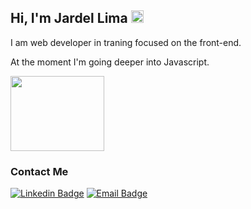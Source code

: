 ## Hi, I'm Jardel Lima   <img src="https://img.icons8.com/emoji/50/000000/waving-hand-medium-skin-tone.png" width="20" height="20"/>

I am web developer in traning focused on the front-end.

At the moment I'm going deeper into Javascript.

<img src="http://i1.kym-cdn.com/photos/images/original/000/538/716/7f5.gif" width="150" height="120"/>


### Contact Me
[![Linkedin Badge](https://img.shields.io/badge/-LinkedIn-blue?style=flat-square&logo=Linkedin&logoColor=white&link=https://www.linkedin.com/in/jardel-lima-040b30164/)](https://www.linkedin.com/in/jardel-lima-040b30164/) [![Email Badge](https://img.shields.io/badge/-Gmail-red?style=flat-square&logo=Gmail&logoColor=white&link=https://www.gmail.com)](mailto:prof_jardel@hotmail.com)

